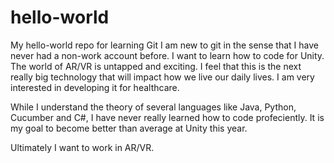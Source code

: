 # hello-world
My hello-world repo for learning Git
I am new to git in the sense that I have never had a non-work account before. 
I want to learn how to code for Unity. The world of AR/VR is untapped and exciting. I feel that this is the next really big technology that will impact how we live our daily lives. I am very interested in developing it for healthcare. 

While I understand the theory of several languages like Java, Python, Cucumber and C#, I have never really learned how to code profeciently. It is my goal to become better than average at Unity this year.

Ultimately I want to work in AR/VR.

